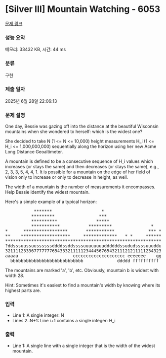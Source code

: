 # [Silver III] Mountain Watching - 6053 

[문제 링크](https://www.acmicpc.net/problem/6053) 

### 성능 요약

메모리: 33432 KB, 시간: 44 ms

### 분류

구현

### 제출 일자

2025년 6월 28일 22:06:13

### 문제 설명

<p>One day, Bessie was gazing off into the distance at the beautiful  Wisconsin mountains when she wondered to herself: which is the widest one?</p>

<p>She decided to take N (1 <= N <= 10,000) height measurements H_i (1 <= H_i <= 1,000,000,000) sequentially along the horizon using her new Acme Long Distance Geoaltimeter. </p>

<p>A mountain is defined to be a consecutive sequence of H_i values which increases (or stays the same) and then decreases (or stays the same), e.g., 2, 3, 3, 5, 4, 4, 1. It is possible for a mountain on the edge of her field of vision only to increase or only to decrease in height, as well.</p>

<p>The width of a mountain is the number of measurements it encompasses. Help Bessie identify the widest mountain.</p>

<p>Here's a simple example of a typical horizon:</p>

<pre>           *******                   *
          *********                 ***
          **********               *****
          ***********           *********               *
*      *****************       ***********             *** *
**    *******************     *************   * *     *******      *
**********************************************************************
?ddsssuussuussssssddddssddssssuuuuuuuuddddddssududssssuuudduddsssssuds
3211112333677777776543332111112344456765432111212111112343232111111211
aaaaa                     cccccccccccccccccccc eeeeeee    ggggggggg
  bbbbbbbbbbbbbbbbbbbbbbbbbbbb             ddddd ffffffffff  hhhhhhhhh</pre>

<p>The mountains are marked 'a', 'b', etc.  Obviously, mountain b is widest with width 28.</p>

<p>Hint: Sometimes it's easiest to find a mountain's width by knowing where its highest parts are.</p>

### 입력 

 <ul>
	<li>Line 1: A single integer: N</li>
	<li>Lines 2..N+1: Line i+1 contains a single integer: H_i</li>
</ul>

<p> </p>

### 출력 

 <ul>
	<li>Line 1: A single line with a single integer that is the width of the widest mountain.</li>
</ul>

<p> </p>

